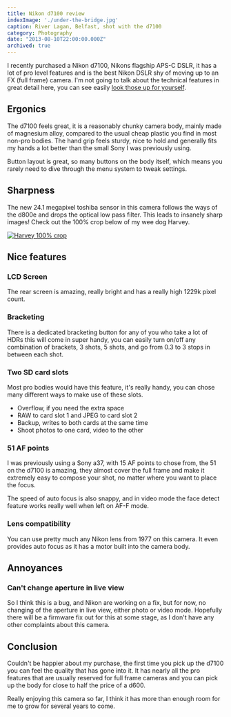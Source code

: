 ```yaml
---
title: Nikon d7100 review
indexImage: './under-the-bridge.jpg'
caption: River Lagan, Belfast, shot with the d7100
category: Photography
date: "2013-08-10T22:00:00.000Z"
archived: true
---
```


I recently purchased a Nikon d7100, Nikons flagship APS-C DSLR, it has a lot of pro level features and is the best Nikon DSLR shy of moving up to an FX (full frame) camera. I'm not going to talk about the technical features in great detail here, you can see easily [look those up for yourself](http://imaging.nikon.com/lineup/dslr/d7100/).

## Ergonics

The d7100 feels great, it is a reasonably chunky camera body, mainly made of magnesium alloy, compared to the usual cheap plastic you find in most non-pro bodies. The hand grip feels sturdy, nice to hold and generally fits my hands a lot better than the small Sony I was previously using.

Button layout is great, so many buttons on the body itself, which means you rarely need to dive through the menu system to tweak settings.

## Sharpness

The new 24.1 megapixel toshiba sensor in this camera follows the ways of the d800e and drops the optical low pass filter. This leads to insanely sharp images! Check out the 100% crop below of my wee dog Harvey.

[![Harvey 100% crop](/images/photos/harvey-crop.jpg)](/images/photos/harvey-full.jpg)

## Nice features

### LCD Screen

The rear screen is amazing, really bright and has a really high 1229k pixel count.

### Bracketing

There is a dedicated bracketing button for any of you who take a lot of HDRs this will come in super handy, you can easily turn on/off any combination of brackets, 3 shots, 5 shots, and go from 0.3 to 3 stops in between each shot.

### Two SD card slots

Most pro bodies would have this feature, it's really handy, you can chose many different ways to make use of these slots.

* Overflow, if you need the extra space
* RAW to card slot 1 and JPEG to card slot 2
* Backup, writes to both cards at the same time
* Shoot photos to one card, video to the other

### 51 AF points

I was previously using a Sony a37, with 15 AF points to chose from, the 51 on the d7100 is amazing, they almost cover the full frame and make it extremely easy to compose your shot, no matter where you want to place the focus.

The speed of auto focus is also snappy, and in video mode the face detect feature works really well when left on AF-F mode.

### Lens compatibility

You can use pretty much any Nikon lens from 1977 on this camera. It even provides auto focus as it has a motor built into the camera body.

## Annoyances

### Can't change aperture in live view

So I think this is a bug, and Nikon are working on a fix, but for now, no changing of the aperture in live view, either photo or video mode. Hopefully there will be a firmware fix out for this at some stage, as I don't have any other complaints about this camera.


## Conclusion

Couldn't be happier about my purchase, the first time you pick up the d7100 you can feel the quality that has gone into it. It has nearly all the pro features that are usually reserved for full frame cameras and you can pick up the body for close to half the price of a d600.

Really enjoying this camera so far, I think it has more than enough room for me to grow for several years to come.
